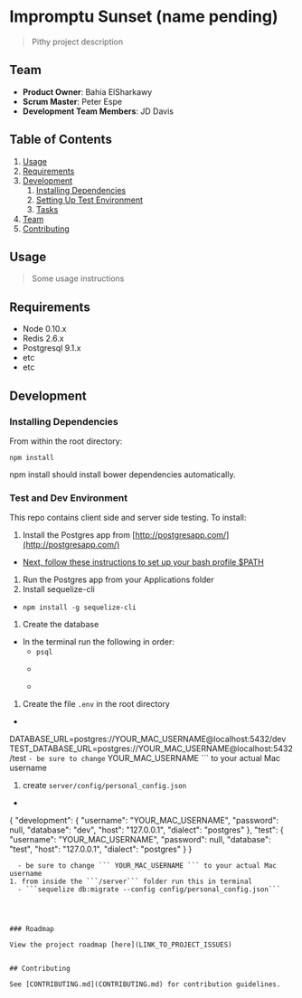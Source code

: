 # Impromptu Sunset (name pending)

> Pithy project description

## Team

  - __Product Owner__: Bahia ElSharkawy
  - __Scrum Master__: Peter Espe
  - __Development Team Members__: JD Davis

## Table of Contents

1. [Usage](#Usage)
1. [Requirements](#requirements)
1. [Development](#development)
    1. [Installing Dependencies](#installing-dependencies)
    1. [Setting Up Test Environment](#test-environment)
    1. [Tasks](#tasks)
1. [Team](#team)
1. [Contributing](#contributing)

## Usage

> Some usage instructions

## Requirements

- Node 0.10.x
- Redis 2.6.x
- Postgresql 9.1.x
- etc
- etc

## Development

### Installing Dependencies

From within the root directory:

```
npm install
```

npm install should install bower dependencies automatically.

### Test and Dev Environment

This repo contains client side and server side testing. To install:

1. Install the Postgres app from [http://postgresapp.com/](http://postgresapp.com/)
  - [Next, follow these instructions to set up your bash profile $PATH](http://postgresapp.com/documentation/cli-tools.html)
1. Run the Postgres app from your Applications folder
1. Install sequelize-cli
  - ```npm install -g sequelize-cli```
1. Create the database
  - In the terminal run the following in order:
    - ``` psql ```
    - ``` create database dev
    - ``` create database test
1. Create the file ```.env``` in the root directory
  - ```
  DATABASE_URL=postgres://YOUR_MAC_USERNAME@localhost:5432/dev
  TEST_DATABASE_URL=postgres://YOUR_MAC_USERNAME@localhost:5432/test
    ```
    - be sure to change ``` YOUR_MAC_USERNAME ``` to your actual Mac username
1. create ``` server/config/personal_config.json ```
  - ``` js
  {
  "development": {
    "username": "YOUR_MAC_USERNAME",
    "password": null,
    "database": "dev",
    "host": "127.0.0.1",
    "dialect": "postgres"
  },
  "test": {
    "username": "YOUR_MAC_USERNAME",
    "password": null,
    "database": "test",
    "host": "127.0.0.1",
    "dialect": "postgres"
  }
}
```
  - be sure to change ``` YOUR_MAC_USERNAME ``` to your actual Mac username
1. from inside the ```/server``` folder run this in terminal
  - ```sequelize db:migrate --config config/personal_config.json```




### Roadmap

View the project roadmap [here](LINK_TO_PROJECT_ISSUES)


## Contributing

See [CONTRIBUTING.md](CONTRIBUTING.md) for contribution guidelines.
